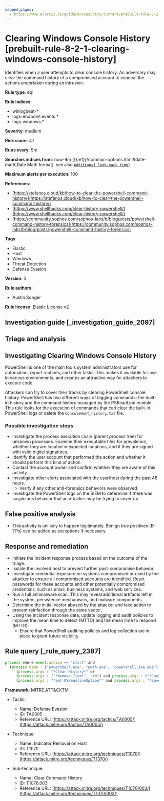 ```yaml
---
mapped_pages:
  - https://www.elastic.co/guide/en/security/current/prebuilt-rule-8-2-1-clearing-windows-console-history.html
---
```


# Clearing Windows Console History [prebuilt-rule-8-2-1-clearing-windows-console-history]

Identifies when a user attempts to clear console history. An adversary may clear the command history of a compromised account to conceal the actions undertaken during an intrusion.

**Rule type**: eql

**Rule indices**:

* winlogbeat-*
* logs-endpoint.events.*
* logs-windows.*

**Severity**: medium

**Risk score**: 47

**Runs every**: 5m

**Searches indices from**: now-9m ({{ref}}/common-options.html#date-math[Date Math format], see also [`Additional look-back time`](docs-content://solutions/security/detect-and-alert/create-detection-rule.md#rule-schedule))

**Maximum alerts per execution**: 100

**References**:

* [https://stefanos.cloud/kb/how-to-clear-the-powershell-command-history/](https://stefanos.cloud/kb/how-to-clear-the-powershell-command-history/)
* [https://www.shellhacks.com/clear-history-powershell/](https://www.shellhacks.com/clear-history-powershell/)
* [https://community.sophos.com/sophos-labs/b/blog/posts/powershell-command-history-forensics](https://community.sophos.com/sophos-labs/b/blog/posts/powershell-command-history-forensics)

**Tags**:

* Elastic
* Host
* Windows
* Threat Detection
* Defense Evasion

**Version**: 5

**Rule authors**:

* Austin Songer

**Rule license**: Elastic License v2

## Investigation guide [_investigation_guide_2097]

## Triage and analysis

## Investigating Clearing Windows Console History

PowerShell is one of the main tools system administrators use for automation, report routines, and other tasks. This
makes it available for use in various environments, and creates an attractive way for attackers to execute code.

Attackers can try to cover their tracks by clearing PowerShell console history. PowerShell has two different ways of
logging commands: the built-in history and the command history managed by the PSReadLine module. This rule looks for the
execution of commands that can clear the built-in PowerShell logs or delete the `ConsoleHost_history.txt` file.

### Possible investigation steps

- Investigate the process execution chain (parent process tree) for unknown processes. Examine their executable files
for prevalence, whether they are located in expected locations, and if they are signed with valid digital signatures.
- Identify the user account that performed the action and whether it should perform this kind of action.
- Contact the account owner and confirm whether they are aware of this activity.
- Investigate other alerts associated with the user/host during the past 48 hours.
  - Verify if any other anti-forensics behaviors were observed.
- Investigate the PowerShell logs on the SIEM to determine if there was suspicious behavior that an attacker may be
trying to cover up.

## False positive analysis

- This activity is unlikely to happen legitimately. Benign true positives (B-TPs) can be added as exceptions if necessary.

## Response and remediation

- Initiate the incident response process based on the outcome of the triage.
- Isolate the involved host to prevent further post-compromise behavior.
- Investigate credential exposure on systems compromised or used by the attacker to ensure all compromised accounts are
identified. Reset passwords for these accounts and other potentially compromised credentials, such as email, business
systems, and web services.
- Run a full antimalware scan. This may reveal additional artifacts left in the system, persistence mechanisms, and
malware components.
- Determine the initial vector abused by the attacker and take action to prevent reinfection through the same vector.
- Using the incident response data, update logging and audit policies to improve the mean time to detect (MTTD) and the
mean time to respond (MTTR).
  - Ensure that PowerShell auditing policies and log collection are in place to grant future visibility.

## Rule query [_rule_query_2387]

```js
process where event.action == "start" and
  (process.name : ("powershell.exe", "pwsh.exe", "powershell_ise.exe") or process.pe.original_file_name == "PowerShell.EXE") and
     (process.args : "*Clear-History*" or
     (process.args : ("*Remove-Item*", "rm") and process.args : ("*ConsoleHost_history.txt*", "*(Get-PSReadlineOption).HistorySavePath*")) or
     (process.args : "*Set-PSReadlineOption*" and process.args : "*SaveNothing*"))
```

**Framework**: MITRE ATT&CKTM

* Tactic:

    * Name: Defense Evasion
    * ID: TA0005
    * Reference URL: [https://attack.mitre.org/tactics/TA0005/](https://attack.mitre.org/tactics/TA0005/)

* Technique:

    * Name: Indicator Removal on Host
    * ID: T1070
    * Reference URL: [https://attack.mitre.org/techniques/T1070/](https://attack.mitre.org/techniques/T1070/)

* Sub-technique:

    * Name: Clear Command History
    * ID: T1070.003
    * Reference URL: [https://attack.mitre.org/techniques/T1070/003/](https://attack.mitre.org/techniques/T1070/003/)



